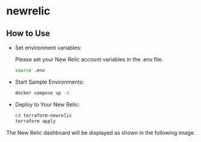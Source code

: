 # newrelic
## How to Use
- Set environment variables:

    Please set your New Relic account variables in the .env file.

    ```sh
    source .env
    ```

- Start Sample Environments:

    ```sh
    docker compose up -d
    ```

- Deploy to Your New Relic:

    ```sh
    cd terraform-newrelic
    terraform apply
    ```

The New Relic dashboard will be displayed as shown in the following image.
